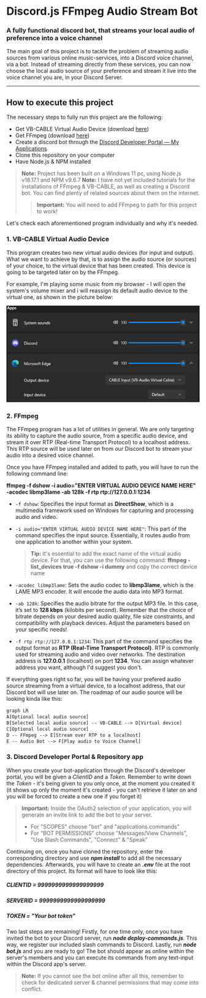 # Discord.js FFmpeg Audio Stream Bot

### A fully functional discord bot, that streams your local audio of preference into a voice channel

The main goal of this project is to tackle the problem of streaming audio sources from various online music-services, into a Discord voice channel, via a bot. Instead of streaming directly from these services, you can now choose the local audio source of your preference and stream it live into the voice channel you are, in your Discord Server.

---

## How to execute this project

The necessary steps to fully run this project are the following:

- Get VB-CABLE Virtual Audio Device (download [here](https://vb-audio.com/Cable/))
- Get FFmpeg (download [here](https://ffmpeg.org/download.html))
- Create a discord bot through the [Discord Developer Portal — My Applications](https://discord.com/developers/applications)
- Clone this repository on your computer
- Have Node.js & NPM installed

> **Note:** Project has been built on a Windows 11 pc, using Node.js v18.17.1 and NPM v9.6.7
> **Note:** I have not yet included tutorials for the installations of FFmpeg & VB-CABLE, as well as creating a Discord bot. You can find plenty of related sources about them on the internet.
> > **Important:** You will need to add FFmpeg to path for this project to work!



Let's check each aforementioned program individually and why it's needed.

### 1.  VB-CABLE Virtual Audio Device
This program creates two new virtual audio devices (for input and output). What we want to achieve by that, is to assign the audio source (or sources) of your choice, to the virtual device that has been created. This device is going to be targeted later on by the FFmpeg.

For example, I'm playing some music from my browser - I will open the system's volume mixer and i will reassign its default audio device to the virtual one, as shown in the picture below:

<img  src='./readme-images/VBCable-device-example.png'>

### 2. FFmpeg
The FFmpeg program has a lot of utilities in general. We are only targeting its ability to capture the audio source, from a specific audio device, and stream it over RTP (Real-time Transport Protocol) to a localhost address. This RTP source will be used later on from our Discord bot to stream your audio into a desired voice channel.

Once you have FFmpeg installed and added to path, you will have to run the following command line:

**ffmpeg -f dshow -i audio="ENTER VIRTUAL AUDIO DEVICE NAME HERE" -acodec libmp3lame -ab 128k -f rtp rtp://127.0.0.1:1234**

- `-f dshow`: Specifies the input format as  **DirectShow**, which is a multimedia framework used on Windows for capturing and processing audio and video.
    
- `-i audio="ENTER VIRTUAL AUDIO DEVICE NAME HERE"`: This part of the command specifies the input source. Essentially, it routes audio from one application to another within your system.
    
    > **Tip:** It's essential to add the exact name of the virtual audio device. For that, you can use the following command:
     **ffmpeg -list_devices true -f dshow -i dummy**
     and copy the correct device name


- `-acodec libmp3lame`: Sets the audio codec to  **libmp3lame**, which is the LAME MP3 encoder. It will encode the audio data into MP3 format.
    
-  `-ab 128k`: Specifies the audio bitrate for the output MP3 file. In this case, it’s set to  **128 kbps** (kilobits per second). Remember that the choice of bitrate depends on your desired audio quality, file size constraints, and compatibility with playback devices. Adjust the parameters based on your specific needs!
    
-  `-f rtp rtp://127.0.0.1:1234`: This part of the command specifies the output format as  **RTP (Real-Time Transport Protocol)**. RTP is commonly used for streaming audio and video over networks. The destination address is  **127.0.0.1**  (localhost) on port  **1234**. You can assign whatever address you want, although I'd suggest you don't.

If everything goes right so far, you will be having your prefered audio source streaming from a virtual device, to a localhost address, that our Discord bot will use later on. The roadmap of our audio source will be looking kinda like this:

```mermaid
graph LR
A[Optional local audio source]
B[Selected local audio source] -- VB-CABLE --> D[Virtual device]
C[Optional local audio source]
D -- FFmpeg --> E[Stream over RTP to a localhost]
E -- Audio Bot --> F[Play audio to Voice Channel]
```

### 3. Discord Developer Portal & Repository app

When you create your bot-application through the Discord's developer portal, you will be given a *ClientID* and a *Token*. Remember to write down the *Token* - it's being given to you only once, at the moment you created it (it shows up only the moment it's created - you can't retrieve it later on and you will be forced to create a new one if you forget it)
>**Important:** Inside the OAuth2 selection of your application, you will generate an invite link to add the bot to your server. 
> - For "SCOPES" choose "bot" and "applications.commands"
> - For "BOT PERMISSIONS" choose "Messages/View Channels", "Use Slash Commands", "Connect" & "Speak"

Continuing on, once you have cloned the repository, enter the corresponding directory and use ***npm install*** to add all the necessary dependencies. Afterwards, you will have to create an ***.env*** file at the root directory of this project. Its format will have to look like this:
##### CLIENTID = 9999999999999999999
##### SERVERID = 9999999999999999999
##### TOKEN = "Your bot token"

Two last steps are remaining! 
Firstly, for one time only, once you have invited the bot to your Discord server, run ***node deploy-commands.js***. This way, we register our included slash commands to Discord.
Lastly, run ***node bot.js*** and you are ready to go! The bot should appear as online within the server's members and you can execute its commands from any text-input within the Discord app's server.

> **Note:** If you cannot see the bot online after all this, remember to check for dedicated server & channel permissions that may come into conflict.
